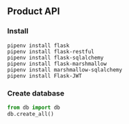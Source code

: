 ## Product API

### Install

```script
pipenv install flask
pipenv install flask-restful
pipenv install flask-sqlalchemy
pipenv install flask-marshmallow
pipenv install marshmallow-sqlalchemy
pipenv install Flask-JWT
```

### Create database

```python
from db import db
db.create_all()
```
